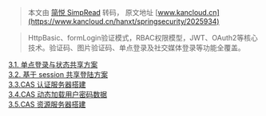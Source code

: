 > 本文由 [简悦 SimpRead](http://ksria.com/simpread/) 转码， 原文地址 [www.kancloud.cn](https://www.kancloud.cn/hanxt/springsecurity/2025934)

> HttpBasic、formLogin验证模式，RBAC权限模型，JWT、OAuth2等核心技术。验证码、图片验证码、单点登录及社交媒体登录等功能全覆盖。

[3.1. 单点登录与状态共享方案](2025935)  
[3.2. 基于 session 共享登陆方案](2025936)  
[3.3.CAS 认证服务器搭建](2025937)  
[3.4.CAS 动态加载用户密码数据](2025938)  
[3.5.CAS 资源服务器搭建](2025939)